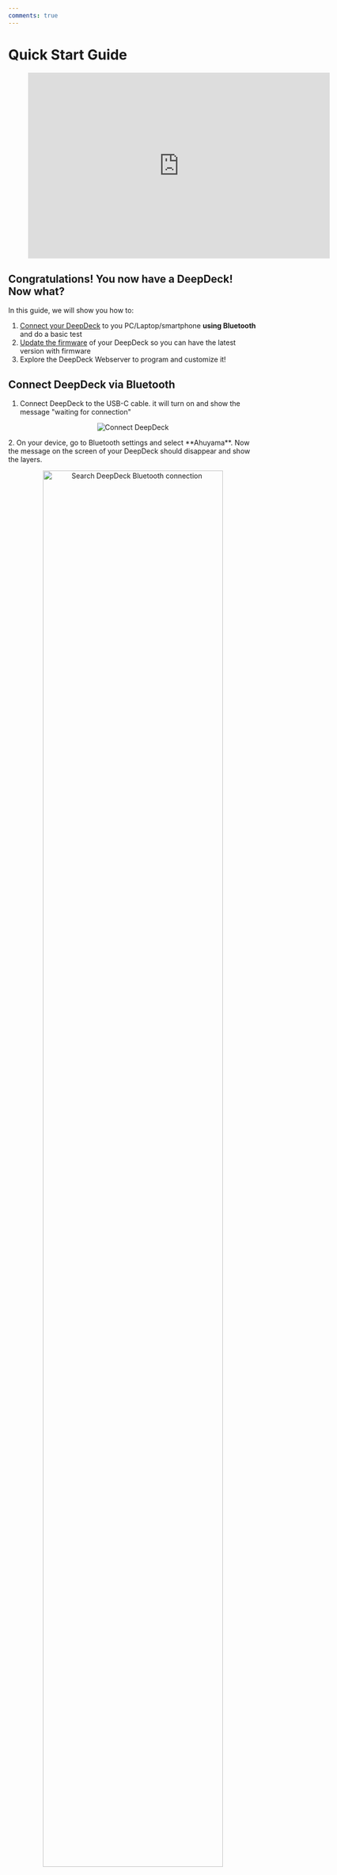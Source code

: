 ```yaml
---
comments: true
---
```


# Quick Start Guide

<figure markdown>
  <iframe width="610" height="375" src="https://www.youtube-nocookie.com/embed/WS0yqG_PsY4" title="YouTube video player" frameborder="0" allow="accelerometer; autoplay; clipboard-write; encrypted-media; gyroscope; picture-in-picture; web-share" allowfullscreen></iframe>
</figure>


## **Congratulations!** You now have a DeepDeck! Now what?

In this guide, we will show you how to:

1. [Connect your DeepDeck](#connect-deepdeck-via-bluetooth) to you PC/Laptop/smartphone **using Bluetooth** and do a basic test
1. [Update the firmware](qsg-firmware-update.md) of your DeepDeck so you can have the latest version with firmware
2. Explore the DeepDeck Webserver to program and customize it!

## Connect DeepDeck via Bluetooth

1. Connect DeepDeck to the USB-C cable. it will turn on and show the message "waiting for connection"
  <p align="center">
    <img src="https://github.com/DeepSea-Developments/DeepDeck.Ahuyama.fw/assets/5274871/55b27d12-48ca-461f-948b-dfd339eaefde?raw=true" alt="Connect DeepDeck"/>
  </p>
2. On your device, go to Bluetooth settings and select **Ahuyama**. Now the message on the screen of your DeepDeck should disappear and show the layers.
  <p align="center">
    <img src="https://github.com/DeepSea-Developments/DeepDeck.Ahuyama.fw/assets/5274871/64ecf965-aa20-495f-a333-fdb86c663273?raw=true" alt="Search DeepDeck Bluetooth connection" width="85%"/>
  </p>
3. Move the left knob and see how it lowers and rises the volume of your device!
  <p align="center">
    <img src="https://github.com/DeepSea-Developments/DeepDeck.Ahuyama.fw/assets/5274871/3a1f4be4-7675-40fe-88cf-3d0ff67a73f1?raw=true" alt="DeepDeck basic test" width="35%"/>
  </p>

Now we will go through the process of updating the firmware, and exploring the WebServer tool to program your own layers!